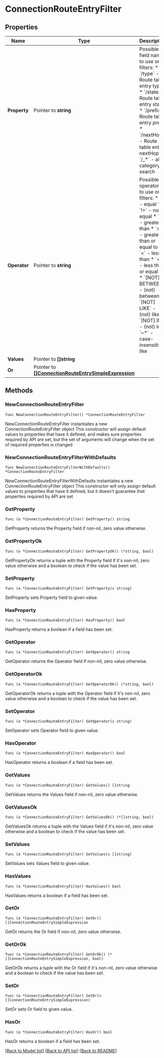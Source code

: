 # ConnectionRouteEntryFilter

## Properties

Name | Type | Description | Notes
------------ | ------------- | ------------- | -------------
**Property** | Pointer to **string** | Possible field names to use on filters:  * &#x60;/type&#x60; - Route table entry type  * &#x60;/state&#x60; - Route table entry state  * &#x60;/prefix&#x60; - Route table entry prefix  * &#x60;/nextHop&#x60; - Route table entry nextHop  * &#x60;/_*&#x60; - all-category search  | [optional] 
**Operator** | Pointer to **string** | Possible operators to use on filters:  * &#x60;&#x3D;&#x60; - equal  * &#x60;!&#x3D;&#x60; - not equal  * &#x60;&gt;&#x60; - greater than  * &#x60;&gt;&#x3D;&#x60; - greater than or equal to  * &#x60;&lt;&#x60; - less than  * &#x60;&lt;&#x3D;&#x60; - less than or equal to  * &#x60;[NOT] BETWEEN&#x60; - (not) between  * &#x60;[NOT] LIKE&#x60; - (not) like  * &#x60;[NOT] IN&#x60; - (not) in  * &#x60;~*&#x60; - case-insensitive like  | [optional] 
**Values** | Pointer to **[]string** |  | [optional] 
**Or** | Pointer to [**[]ConnectionRouteEntrySimpleExpression**](ConnectionRouteEntrySimpleExpression.md) |  | [optional] 

## Methods

### NewConnectionRouteEntryFilter

`func NewConnectionRouteEntryFilter() *ConnectionRouteEntryFilter`

NewConnectionRouteEntryFilter instantiates a new ConnectionRouteEntryFilter object
This constructor will assign default values to properties that have it defined,
and makes sure properties required by API are set, but the set of arguments
will change when the set of required properties is changed

### NewConnectionRouteEntryFilterWithDefaults

`func NewConnectionRouteEntryFilterWithDefaults() *ConnectionRouteEntryFilter`

NewConnectionRouteEntryFilterWithDefaults instantiates a new ConnectionRouteEntryFilter object
This constructor will only assign default values to properties that have it defined,
but it doesn't guarantee that properties required by API are set

### GetProperty

`func (o *ConnectionRouteEntryFilter) GetProperty() string`

GetProperty returns the Property field if non-nil, zero value otherwise.

### GetPropertyOk

`func (o *ConnectionRouteEntryFilter) GetPropertyOk() (*string, bool)`

GetPropertyOk returns a tuple with the Property field if it's non-nil, zero value otherwise
and a boolean to check if the value has been set.

### SetProperty

`func (o *ConnectionRouteEntryFilter) SetProperty(v string)`

SetProperty sets Property field to given value.

### HasProperty

`func (o *ConnectionRouteEntryFilter) HasProperty() bool`

HasProperty returns a boolean if a field has been set.

### GetOperator

`func (o *ConnectionRouteEntryFilter) GetOperator() string`

GetOperator returns the Operator field if non-nil, zero value otherwise.

### GetOperatorOk

`func (o *ConnectionRouteEntryFilter) GetOperatorOk() (*string, bool)`

GetOperatorOk returns a tuple with the Operator field if it's non-nil, zero value otherwise
and a boolean to check if the value has been set.

### SetOperator

`func (o *ConnectionRouteEntryFilter) SetOperator(v string)`

SetOperator sets Operator field to given value.

### HasOperator

`func (o *ConnectionRouteEntryFilter) HasOperator() bool`

HasOperator returns a boolean if a field has been set.

### GetValues

`func (o *ConnectionRouteEntryFilter) GetValues() []string`

GetValues returns the Values field if non-nil, zero value otherwise.

### GetValuesOk

`func (o *ConnectionRouteEntryFilter) GetValuesOk() (*[]string, bool)`

GetValuesOk returns a tuple with the Values field if it's non-nil, zero value otherwise
and a boolean to check if the value has been set.

### SetValues

`func (o *ConnectionRouteEntryFilter) SetValues(v []string)`

SetValues sets Values field to given value.

### HasValues

`func (o *ConnectionRouteEntryFilter) HasValues() bool`

HasValues returns a boolean if a field has been set.

### GetOr

`func (o *ConnectionRouteEntryFilter) GetOr() []ConnectionRouteEntrySimpleExpression`

GetOr returns the Or field if non-nil, zero value otherwise.

### GetOrOk

`func (o *ConnectionRouteEntryFilter) GetOrOk() (*[]ConnectionRouteEntrySimpleExpression, bool)`

GetOrOk returns a tuple with the Or field if it's non-nil, zero value otherwise
and a boolean to check if the value has been set.

### SetOr

`func (o *ConnectionRouteEntryFilter) SetOr(v []ConnectionRouteEntrySimpleExpression)`

SetOr sets Or field to given value.

### HasOr

`func (o *ConnectionRouteEntryFilter) HasOr() bool`

HasOr returns a boolean if a field has been set.


[[Back to Model list]](../README.md#documentation-for-models) [[Back to API list]](../README.md#documentation-for-api-endpoints) [[Back to README]](../README.md)


